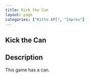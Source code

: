 ```yaml
---
title: Kick the Can
layout: page
categories: ["Kittn API", "Improv"]
---
```


## Kick the Can

Description
-----------

This game has a can.